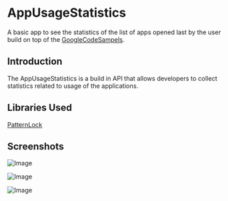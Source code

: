 
AppUsageStatistics
===================================

A basic app to see the statistics of the list of apps opened last by the user build on top of the [GoogleCodeSampels](https://github.com/googlesamples/android-AppUsageStatistics).

Introduction
------------

The AppUsageStatistics is a build in API that allows developers to collect statistics related to usage of the applications. 

Libraries Used
--------------
[PatternLock](https://github.com/aritraroy/PatternLockView)


Screenshots
-------------

![Image](https://github.com/rrishabhj/AppUsageStatistics/blob/master/screenshots/device-2017-08-30-175911.png)

![Image](https://github.com/rrishabhj/AppUsageStatistics/blob/master/screenshots/device-2017-08-30-180001.png)

![Image](https://github.com/rrishabhj/AppUsageStatistics/blob/master/screenshots/device-2017-08-30-175932.png)
